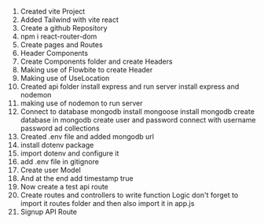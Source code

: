 1) Created vite Project 
2) Added Tailwind with vite react
3) Create a github Repository
4) npm i react-router-dom
5) Create pages and Routes
6) Header Components
7) Create Components folder and create Headers
8) Making use of Flowbite to create Header
9) Making use of UseLocation
10) Created api folder install express and run server
install  express and nodemon
11) making use of nodemon to run server
12) Connect to database mongodb
install mongoose
install mongodb
create database in mongodb create user and password
connect with username password ad collections
13) Created .env file and added mongodb url
14) install dotenv package
15) import dotenv and configure it
16) add .env file in gitignore 
17) Create user Model
18) And at the end add timestamp true
19) Now create a test api route
20) Create routes and controllers to write function Logic don't forget to import it routes folder
and then also import it in app.js
21) Signup API Route